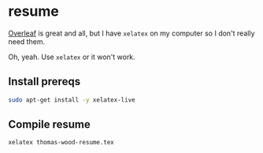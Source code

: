 # resume
[Overleaf](http://overleaf.com) is great and all, but I have `xelatex` on my computer so I don't really need them.

Oh, yeah. Use `xelatex` or it won't work.

## Install prereqs
```bash
sudo apt-get install -y xelatex-live
```

## Compile resume
```bash
xelatex thomas-wood-resume.tex
```
